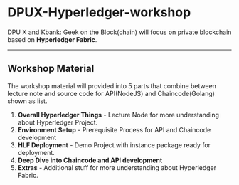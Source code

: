 # DPUX-Hyperledger-workshop
DPU X and Kbank: Geek on the Block(chain) will focus on private blockchain based on **Hyperledger Fabric**.

------------------------------------------
## Workshop Material
The workshop material will provided into 5 parts that combine between lecture note and source code for API(NodeJS) and Chaincode(Golang) shown as list.

1. **Overall Hyperledger Things** - Lecture Node for more understanding about Hyperledger Project.
2. **Environment Setup** - Prerequisite Process for API and Chaincode development
3. **HLF Deployment** - Demo Project with instance package ready for deployment.
4. **Deep Dive into Chaincode and API development**
5. **Extras** - Additional stuff for more understanding about Hyperledger Fabric.
